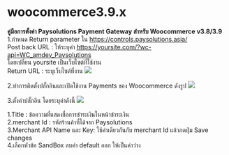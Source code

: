 # woocommerce3.9.x

<b>คู่มือการตั้งค่า Paysolutions Payment Gateway สำหรับ Woocommerce v3.8/3.9</b><br/>
1.กำหนด Return parameter ใน https://controls.paysolutions.asia/</br>
Post back URL : ให้ระบุค่า https://yoursite.com/?wc-api=WC_amdev_Paysolutions<br/>
โดยเปลี่ยน yoursite เป็นเว็บไซต์ที่ใช้งาน</br>
Return URL : ระบุเว็บไซต์ที่งาน
<img src='https://www.thaiepay.com/images/woo39/woo39-1.PNG' /> <br />

2.ทำการติดตั้งปลั๊กอินและเปิดใช้งาน Payments ของ Woocommerce ดังรูป
<img src='https://www.thaiepay.com/images/woo39/woo39-2.PNG' /> <br />

3.ตั้งค่าปลั๊กอิน โดยระบุค่าดังนี้
<img src='https://www.thaiepay.com/images/woo39/woo39-3.PNG' /> <br />

1.Title : ข้อความที่แสดงชื่อการชำระเงินในหน้าชำระเงิน</br>
2.merchant Id : รหัสร้านค้าที่ได้จาก Paysolutions</br>
3.Merchant API Name และ Key: ใช้ค่าเดียวกันกับ merchant Id แล้วกดปุ่ม Save changes</br>
4.เลือกหัวข้อ SandBox ลบค่า default ออก ให้เป็นค่าว่าง
